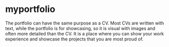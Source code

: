# myportfolio
The portfolio can have the same purpose as a CV. Most CVs are written with text, while the portfolio is for showcasing, so it is visual with images and often more detailed than the CV. It is a place where you can show your work experience and showcase the projects that you are most proud of.
